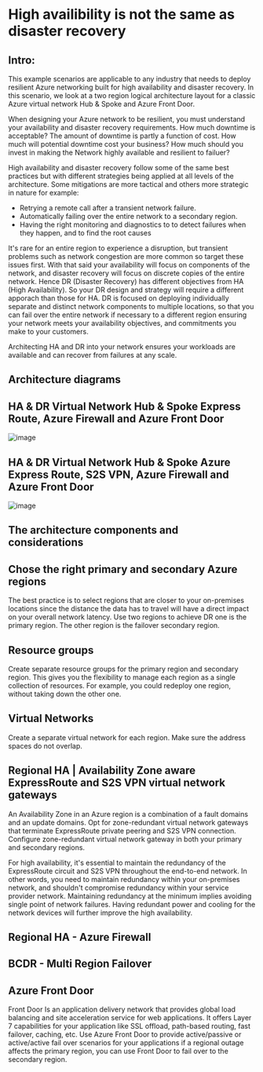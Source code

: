 # High availibility is not the same as disaster recovery

## Intro:

This example scenarios are applicable to any industry that needs to deploy resilient Azure networking built for high availability and disaster recovery. In this scenario, we look at a two region logical architecture layout for a classic Azure virtual network Hub & Spoke and Azure Front Door.

When designing your Azure network to be resilient, you must understand your availability and disaster recovery requirements. How much downtime is acceptable? The amount of downtime is partly a function of cost. How much will potential downtime cost your business? How much should you invest in making the Network highly available and resilient to failuer?

High availability and disaster recovery follow some of the same best practices but with different strategies being applied at all levels of the architecture. Some mitigations are more tactical and others more strategic in nature for example:

- Retrying a remote call after a transient network failure.
- Automatically failing over the entire network to a secondary region.
- Having the right monitoring and diagnostics to to detect failures when they happen, and to find the root causes

It's rare for an entire region to experience a disruption, but transient problems such as network congestion are more common so target these issues first. With that said your availability will focus on components of the network, and disaster recovery will focus on discrete copies of the entire network. Hence DR (Disaster Recovery) has different objectives from HA (High Availability). So your DR design and strategy will require a different apporach than those for HA. DR is focused on deploying individually separate and distinct network components to multiple locations, so that you can fail over the entire network if necessary to a different region ensuring your network meets your availability objectives, and commitments you make to your customers. 

Architecting HA and DR into your network ensures your workloads are available and can recover from failures at any scale. 

## Architecture diagrams

## HA & DR Virtual Network Hub & Spoke Express Route, Azure Firewall and Azure Front Door

![image](https://user-images.githubusercontent.com/81341827/183797963-a862c0ee-4533-49d7-aad5-fdb08fbe3461.png)


## HA & DR Virtual Network Hub & Spoke Azure Express Route, S2S VPN, Azure Firewall and Azure Front Door

![image](https://user-images.githubusercontent.com/81341827/183798668-7cd4d1f6-8eb1-4f57-a778-8e688f669f30.png)


## The architecture components and considerations

## Chose the right primary and secondary Azure regions

The best practice is to select regions that are closer to your on-premises locations since the distance the data has to travel will have a direct impact on your overall network latency. Use two regions to achieve DR one is the primary region. The other region is the failover secondary region.  

## Resource groups

Create separate resource groups for the primary region and secondary region. This gives you the flexibility to manage each region as a single collection of resources. For example, you could redeploy one region, without taking down the other one.

## Virtual Networks

Create a separate virtual network for each region. Make sure the address spaces do not overlap.

## Regional HA | Availability Zone aware ExpressRoute and S2S VPN virtual network gateways

An Availability Zone in an Azure region is a combination of a fault domains and an update domains. Opt for zone-redundant virtual network gateways that terminate ExpressRoute private peering and S2S VPN connection. Configure zone-redundant virtual network gateway in both your primary and secondary regions.

For high availability, it's essential to maintain the redundancy of the ExpressRoute circuit and S2S VPN throughout the end-to-end network. In other words, you need to maintain redundancy within your on-premises network, and shouldn't compromise redundancy within your service provider network. Maintaining redundancy at the minimum implies avoiding single point of network failures. Having redundant power and cooling for the network devices will further improve the high availability.

## Regional HA - Azure Firewall

## BCDR - Multi Region Failover

## Azure Front Door 

Front Door Is an application delivery network that provides global load balancing and site acceleration service for web applications. It offers Layer 7 capabilities for your application like SSL offload, path-based routing, fast failover, caching, etc. Use Azure Front Door to provide active/passive or active/active fail over scenarios for your applications if a regional outage affects the primary region, you can use Front Door to fail over to the secondary region.
